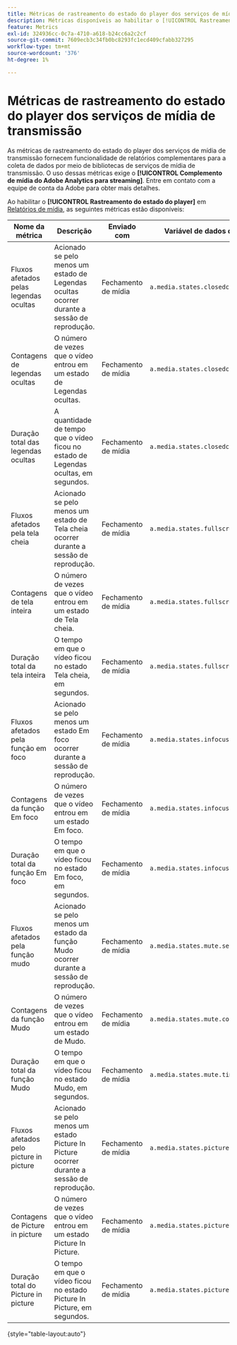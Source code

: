 ```yaml
---
title: Métricas de rastreamento do estado do player dos serviços de mídia de transmissão
description: Métricas disponíveis ao habilitar o [!UICONTROL Rastreamento do estado do player] para um conjunto de relatórios.
feature: Metrics
exl-id: 324936cc-0c7a-4710-a618-b24cc6a2c2cf
source-git-commit: 7609ecb3c34fb0bc8293fc1ecd409cfabb327295
workflow-type: tm+mt
source-wordcount: '376'
ht-degree: 1%

---
```


# Métricas de rastreamento do estado do player dos serviços de mídia de transmissão

As métricas de rastreamento do estado do player dos serviços de mídia de transmissão fornecem funcionalidade de relatórios complementares para a coleta de dados por meio de bibliotecas de serviços de mídia de transmissão. O uso dessas métricas exige o **[!UICONTROL Complemento de mídia do Adobe Analytics para streaming]**. Entre em contato com a equipe de conta da Adobe para obter mais detalhes.

Ao habilitar o **[!UICONTROL Rastreamento do estado do player]** em [Relatórios de mídia](/help/admin/admin/c-manage-report-suites/c-edit-report-suites/media-management.md), as seguintes métricas estão disponíveis:

| Nome da métrica | Descrição | Enviado com | Variável de dados de contexto |
| --- | --- | --- | --- |
| Fluxos afetados pelas legendas ocultas | Acionado se pelo menos um estado de Legendas ocultas ocorrer durante a sessão de reprodução. | Fechamento de mídia | `a.media.states.closedcaptioning.set` |
| Contagens de legendas ocultas | O número de vezes que o vídeo entrou em um estado de Legendas ocultas. | Fechamento de mídia | `a.media.states.closedcaptioning.count` |
| Duração total das legendas ocultas | A quantidade de tempo que o vídeo ficou no estado de Legendas ocultas, em segundos. | Fechamento de mídia | `a.media.states.closedcaptioning.time` |
| Fluxos afetados pela tela cheia | Acionado se pelo menos um estado de Tela cheia ocorrer durante a sessão de reprodução. | Fechamento de mídia | `a.media.states.fullscreen.set` |
| Contagens de tela inteira | O número de vezes que o vídeo entrou em um estado de Tela cheia. | Fechamento de mídia | `a.media.states.fullscreen.count` |
| Duração total da tela inteira | O tempo em que o vídeo ficou no estado Tela cheia, em segundos. | Fechamento de mídia | `a.media.states.fullscreen.time` |
| Fluxos afetados pela função em foco | Acionado se pelo menos um estado Em foco ocorrer durante a sessão de reprodução. | Fechamento de mídia | `a.media.states.infocus.set` |
| Contagens da função Em foco | O número de vezes que o vídeo entrou em um estado Em foco. | Fechamento de mídia | `a.media.states.infocus.count` |
| Duração total da função Em foco | O tempo em que o vídeo ficou no estado Em foco, em segundos. | Fechamento de mídia | `a.media.states.infocus.time` |
| Fluxos afetados pela função mudo | Acionado se pelo menos um estado da função Mudo ocorrer durante a sessão de reprodução. | Fechamento de mídia | `a.media.states.mute.set` |
| Contagens da função Mudo | O número de vezes que o vídeo entrou em um estado de Mudo. | Fechamento de mídia | `a.media.states.mute.count` |
| Duração total da função Mudo | O tempo em que o vídeo ficou no estado Mudo, em segundos. | Fechamento de mídia | `a.media.states.mute.time` |
| Fluxos afetados pelo picture in picture | Acionado se pelo menos um estado Picture In Picture ocorrer durante a sessão de reprodução. | Fechamento de mídia | `a.media.states.pictureinpicture.set` |
| Contagens de Picture in picture | O número de vezes que o vídeo entrou em um estado Picture In Picture. | Fechamento de mídia | `a.media.states.pictureinpicture.count` |
| Duração total do Picture in picture | O tempo em que o vídeo ficou no estado Picture In Picture, em segundos. | Fechamento de mídia | `a.media.states.pictureinpicture.time` |

{style="table-layout:auto"}
